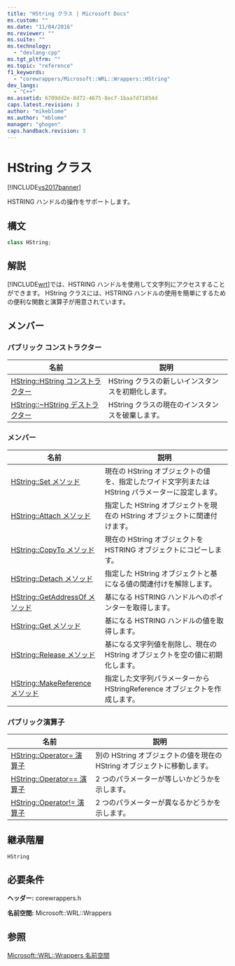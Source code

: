 ```yaml
---
title: "HString クラス | Microsoft Docs"
ms.custom: ""
ms.date: "11/04/2016"
ms.reviewer: ""
ms.suite: ""
ms.technology: 
  - "devlang-cpp"
ms.tgt_pltfrm: ""
ms.topic: "reference"
f1_keywords: 
  - "corewrappers/Microsoft::WRL::Wrappers::HString"
dev_langs: 
  - "C++"
ms.assetid: 6709dd2e-8d72-4675-8ec7-1baa7d71854d
caps.latest.revision: 3
author: "mikeblome"
ms.author: "mblome"
manager: "ghogen"
caps.handback.revision: 3
---
```

# HString クラス
[!INCLUDE[vs2017banner](../assembler/inline/includes/vs2017banner.md)]

HSTRING ハンドルの操作をサポートします。  
  
## 構文  
  
```cpp  
class HString;  
```  
  
## 解説  
 [!INCLUDE[wrt](../atl/reference/includes/wrt_md.md)]では、HSTRING ハンドルを使用して文字列にアクセスすることができます。  HString クラスには、HSTRING ハンドルの使用を簡単にするための便利な関数と演算子が用意されています。  
  
## メンバー  
  
### パブリック コンストラクター  
  
|名前|説明|  
|--------|--------|  
|[HString::HString コンストラクター](../windows/hstring-hstring-constructor.md)|HString クラスの新しいインスタンスを初期化します。|  
|[HString::~HString デストラクター](../windows/hstring-tilde-hstring-destructor.md)|HString クラスの現在のインスタンスを破棄します。|  
  
### メンバー  
  
|名前|説明|  
|--------|--------|  
|[HString::Set メソッド](../Topic/HString::Set%20Method.md)|現在の HString オブジェクトの値を、指定したワイド文字列または HString パラメーターに設定します。|  
|[HString::Attach メソッド](../windows/hstring-attach-method.md)|指定した HString オブジェクトを現在の HString オブジェクトに関連付けます。|  
|[HString::CopyTo メソッド](../windows/hstring-copyto-method.md)|現在の HString オブジェクトを HSTRING オブジェクトにコピーします。|  
|[HString::Detach メソッド](../Topic/HString::Detach%20Method.md)|指定した HString オブジェクトと基になる値の関連付けを解除します。|  
|[HString::GetAddressOf メソッド](../windows/hstring-getaddressof-method.md)|基になる HSTRING ハンドルへのポインターを取得します。|  
|[HString::Get メソッド](../Topic/HString::Get%20Method.md)|基になる HSTRING ハンドルの値を取得します。|  
|[HString::Release メソッド](../windows/hstring-release-method.md)|基になる文字列値を削除し、現在の HString オブジェクトを空の値に初期化します。|  
|[HString::MakeReference メソッド](../Topic/HString::MakeReference%20Method.md)|指定した文字列パラメーターから HStringReference オブジェクトを作成します。|  
  
### パブリック演算子  
  
|名前|説明|  
|--------|--------|  
|[HString::Operator\= 演算子](../Topic/HString::Operator=%20Operator.md)|別の HString オブジェクトの値を現在の HString オブジェクトに移動します。|  
|[HString::Operator\=\= 演算子](../windows/hstring-operator-equality-operator.md)|2 つのパラメーターが等しいかどうかを示します。|  
|[HString::Operator\!\= 演算子](../windows/hstring-operator-inequality-operator.md)|2 つのパラメーターが異なるかどうかを示します。|  
  
## 継承階層  
 `HString`  
  
## 必要条件  
 **ヘッダー:** corewrappers.h  
  
 **名前空間:** Microsoft::WRL::Wrappers  
  
## 参照  
 [Microsoft::WRL::Wrappers 名前空間](../Topic/Microsoft::WRL::Wrappers%20Namespace.md)